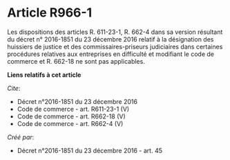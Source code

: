 # Article R966-1

Les dispositions des articles R. 611-23-1, R. 662-4 dans sa version résultant du décret n° 2016-1851 du 23 décembre 2016
relatif à la désignation des huissiers de justice et des commissaires-priseurs judiciaires dans certaines procédures
relatives aux entreprises en difficulté et modifiant le code de commerce et R. 662-18 ne sont pas applicables.

**Liens relatifs à cet article**

_Cite_:

  - Décret n°2016-1851 du 23 décembre 2016
  - Code de commerce - art. R611-23-1 (V)
  - Code de commerce - art. R662-18 (V)
  - Code de commerce - art. R662-4 (V)

_Créé par_:

  - Décret n°2016-1851 du 23 décembre 2016 - art. 45
